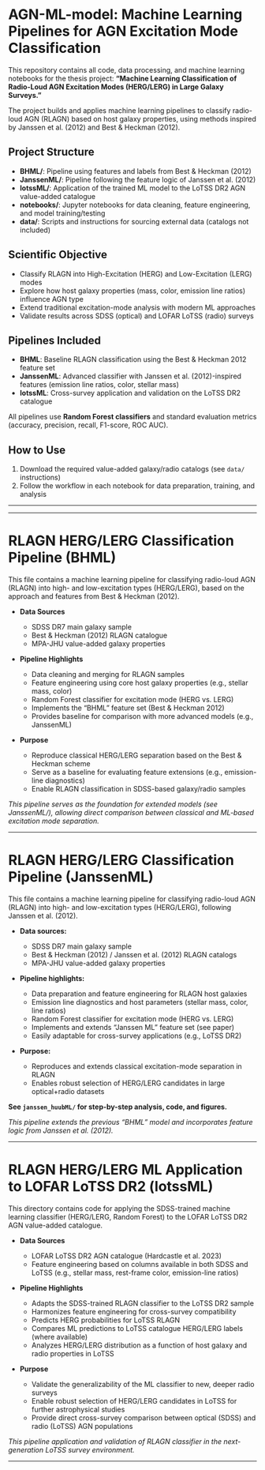 # AGN-ML-model: Machine Learning Pipelines for AGN Excitation Mode Classification
This repository contains all code, data processing, and machine learning notebooks for the thesis project:
**“Machine Learning Classification of Radio-Loud AGN Excitation Modes (HERG/LERG) in Large Galaxy Surveys.”**

The project builds and applies machine learning pipelines to classify radio-loud AGN (RLAGN) based on host galaxy properties, using methods inspired by Janssen et al. (2012) and Best & Heckman (2012).


## Project Structure

- **BHML/**: Pipeline using features and labels from Best & Heckman (2012)
- **JanssenML/**: Pipeline following the feature logic of Janssen et al. (2012)
- **lotssML/**: Application of the trained ML model to the LoTSS DR2 AGN value-added catalogue
- **notebooks/**: Jupyter notebooks for data cleaning, feature engineering, and model training/testing
- **data/**: Scripts and instructions for sourcing external data (catalogs not included)


## Scientific Objective

- Classify RLAGN into High-Excitation (HERG) and Low-Excitation (LERG) modes
- Explore how host galaxy properties (mass, color, emission line ratios) influence AGN type
- Extend traditional excitation-mode analysis with modern ML approaches
- Validate results across SDSS (optical) and LOFAR LoTSS (radio) surveys


## Pipelines Included

- **BHML**: Baseline RLAGN classification using the Best & Heckman 2012 feature set
- **JanssenML**: Advanced classifier with Janssen et al. (2012)-inspired features (emission line ratios, color, stellar mass)
- **lotssML**: Cross-survey application and validation on the LoTSS DR2 catalogue

All pipelines use **Random Forest classifiers** and standard evaluation metrics (accuracy, precision, recall, F1-score, ROC AUC).


## How to Use

1. Download the required value-added galaxy/radio catalogs (see `data/` instructions)
2. Follow the workflow in each notebook for data preparation, training, and analysis

---
---



# RLAGN HERG/LERG Classification Pipeline (BHML)

This file contains a machine learning pipeline for classifying radio-loud AGN (RLAGN) into high- and low-excitation types (HERG/LERG), based on the approach and features from Best & Heckman (2012).

- **Data Sources**
  - SDSS DR7 main galaxy sample  
  - Best & Heckman (2012) RLAGN catalogue  
  - MPA-JHU value-added galaxy properties


- **Pipeline Highlights**
  - Data cleaning and merging for RLAGN samples
  - Feature engineering using core host galaxy properties (e.g., stellar mass, color)
  - Random Forest classifier for excitation mode (HERG vs. LERG)
  - Implements the “BHML” feature set (Best & Heckman 2012)
  - Provides baseline for comparison with more advanced models (e.g., JanssenML)


- **Purpose**
  - Reproduce classical HERG/LERG separation based on the Best & Heckman scheme
  - Serve as a baseline for evaluating feature extensions (e.g., emission-line diagnostics)
  - Enable RLAGN classification in SDSS-based galaxy/radio samples

*This pipeline serves as the foundation for extended models (see JanssenML/), allowing direct comparison between classical and ML-based excitation mode separation.*

---


# RLAGN HERG/LERG Classification Pipeline (JanssenML)

This file contains a machine learning pipeline for classifying radio-loud AGN (RLAGN) into high- and low-excitation types (HERG/LERG), following Janssen et al. (2012).

- **Data sources:**  
  - SDSS DR7 main galaxy sample  
  - Best & Heckman (2012) / Janssen et al. (2012) RLAGN catalogs  
  - MPA-JHU value-added galaxy properties

- **Pipeline highlights:**  
  - Data preparation and feature engineering for RLAGN host galaxies  
  - Emission line diagnostics and host parameters (stellar mass, color, line ratios)  
  - Random Forest classifier for excitation mode (HERG vs. LERG)  
  - Implements and extends “Janssen ML” feature set (see paper)  
  - Easily adaptable for cross-survey applications (e.g., LoTSS DR2)

- **Purpose:**  
  - Reproduces and extends classical excitation-mode separation in RLAGN  
  - Enables robust selection of HERG/LERG candidates in large optical+radio datasets  

**See `janssen_huubML/` for step-by-step analysis, code, and figures.**

*This pipeline extends the previous “BHML” model and incorporates feature logic from Janssen et al. (2012).*

---
# RLAGN HERG/LERG ML Application to LOFAR LoTSS DR2 (lotssML)

This directory contains code for applying the SDSS-trained machine learning classifier (HERG/LERG, Random Forest) to the LOFAR LoTSS DR2 AGN value-added catalogue.

- **Data Sources**
  - LOFAR LoTSS DR2 AGN catalogue (Hardcastle et al. 2023)
  - Feature engineering based on columns available in both SDSS and LoTSS (e.g., stellar mass, rest-frame color, emission-line ratios)


- **Pipeline Highlights**
  - Adapts the SDSS-trained RLAGN classifier to the LoTSS DR2 sample
  - Harmonizes feature engineering for cross-survey compatibility
  - Predicts HERG probabilities for LoTSS RLAGN
  - Compares ML predictions to LoTSS catalogue HERG/LERG labels (where available)
  - Analyzes HERG/LERG distribution as a function of host galaxy and radio properties in LoTSS


- **Purpose**
  - Validate the generalizability of the ML classifier to new, deeper radio surveys
  - Enable robust selection of HERG/LERG candidates in LoTSS for further astrophysical studies
  - Provide direct cross-survey comparison between optical (SDSS) and radio (LoTSS) AGN populations


*This pipeline application and validation of RLAGN classifier in the next-generation LoTSS survey environment.*

---
 



